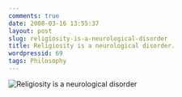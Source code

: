 ```yaml
---
comments: true
date: 2008-03-16 13:55:37
layout: post
slug: religiosity-is-a-neurological-disorder
title: Religiosity is a neurological disorder.
wordpressid: 69
tags: Philosophy
---
```




![Religiosity is a neurological disorder](http://i30.photobucket.com/albums/c342/zvoncic/SickChristian.jpg)
